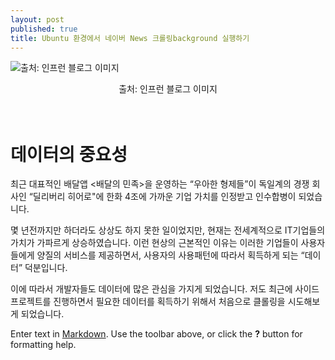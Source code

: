 ```yaml
---
layout: post
published: true
title: Ubuntu 환경에서 네이버 News 크롤링background 실행하기
---
```


![ 출처: 인프런 블로그 이미지]({{site.baseurl}}/img/python-web-crawling.jpg)
<center>출처: 인프런 블로그 이미지</center> <br><br>

# 데이터의 중요성 <br>
 최근 대표적인 배달앱 <배달의 민족>을 운영하는 “우아한 형제들”이 독일계의 경쟁 회사인 “딜리버리 히어로"에 한화 4조에 가까운 기업 가치를 인정받고 인수합병이 되었습니다.

 몇 년전까지만 하더라도 상상도 하지 못한 일이었지만, 현재는 전세계적으로 IT기업들의 가치가 가파르게 상승하였습니다. 이런 현상의 근본적인 이유는 이러한 기업들이 사용자들에게 양질의 서비스를 제공하면서, 사용자의 사용패턴에 따라서 획득하게 되는 “데이터” 덕분입니다.

 이에 따라서 개발자들도 데이터에 많은 관심을 가지게 되었습니다. 저도 최근에 사이드 프로젝트를 진행하면서 필요한 데이터를 획득하기 위해서 처음으로 클롤링을 시도해보게 되었습니다.

Enter text in [Markdown](http://daringfireball.net/projects/markdown/). Use the toolbar above, or click the **?** button for formatting help.
